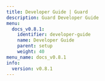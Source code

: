 ```yaml
---
title: Developer Guide | Guard
description: Guard Developer Guide
menu:
  docs_v0.8.1:
    identifier: developer-guide
    name: Developer Guide
    parent: setup
    weight: 40
menu_name: docs_v0.8.1
info:
  version: v0.8.1
---
```


